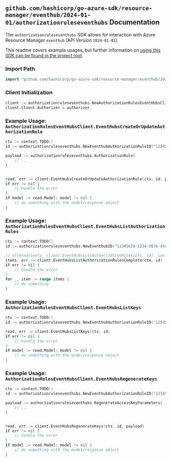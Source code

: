 
## `github.com/hashicorp/go-azure-sdk/resource-manager/eventhub/2024-01-01/authorizationruleseventhubs` Documentation

The `authorizationruleseventhubs` SDK allows for interaction with Azure Resource Manager `eventhub` (API Version `2024-01-01`).

This readme covers example usages, but further information on [using this SDK can be found in the project root](https://github.com/hashicorp/go-azure-sdk/tree/main/docs).

### Import Path

```go
import "github.com/hashicorp/go-azure-sdk/resource-manager/eventhub/2024-01-01/authorizationruleseventhubs"
```


### Client Initialization

```go
client := authorizationruleseventhubs.NewAuthorizationRulesEventHubsClientWithBaseURI("https://management.azure.com")
client.Client.Authorizer = authorizer
```


### Example Usage: `AuthorizationRulesEventHubsClient.EventHubsCreateOrUpdateAuthorizationRule`

```go
ctx := context.TODO()
id := authorizationruleseventhubs.NewEventhubAuthorizationRuleID("12345678-1234-9876-4563-123456789012", "example-resource-group", "namespaceName", "eventHubName", "authorizationRuleName")

payload := authorizationruleseventhubs.AuthorizationRule{
	// ...
}


read, err := client.EventHubsCreateOrUpdateAuthorizationRule(ctx, id, payload)
if err != nil {
	// handle the error
}
if model := read.Model; model != nil {
	// do something with the model/response object
}
```


### Example Usage: `AuthorizationRulesEventHubsClient.EventHubsListAuthorizationRules`

```go
ctx := context.TODO()
id := authorizationruleseventhubs.NewEventhubID("12345678-1234-9876-4563-123456789012", "example-resource-group", "namespaceName", "eventHubName")

// alternatively `client.EventHubsListAuthorizationRules(ctx, id)` can be used to do batched pagination
items, err := client.EventHubsListAuthorizationRulesComplete(ctx, id)
if err != nil {
	// handle the error
}
for _, item := range items {
	// do something
}
```


### Example Usage: `AuthorizationRulesEventHubsClient.EventHubsListKeys`

```go
ctx := context.TODO()
id := authorizationruleseventhubs.NewEventhubAuthorizationRuleID("12345678-1234-9876-4563-123456789012", "example-resource-group", "namespaceName", "eventHubName", "authorizationRuleName")

read, err := client.EventHubsListKeys(ctx, id)
if err != nil {
	// handle the error
}
if model := read.Model; model != nil {
	// do something with the model/response object
}
```


### Example Usage: `AuthorizationRulesEventHubsClient.EventHubsRegenerateKeys`

```go
ctx := context.TODO()
id := authorizationruleseventhubs.NewEventhubAuthorizationRuleID("12345678-1234-9876-4563-123456789012", "example-resource-group", "namespaceName", "eventHubName", "authorizationRuleName")

payload := authorizationruleseventhubs.RegenerateAccessKeyParameters{
	// ...
}


read, err := client.EventHubsRegenerateKeys(ctx, id, payload)
if err != nil {
	// handle the error
}
if model := read.Model; model != nil {
	// do something with the model/response object
}
```
